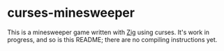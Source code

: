 # curses-minesweeper

This is a minesweeper game written with
[Zig](https://github.com/ziglang/zig) using curses. It's work in
progress, and so is this README; there are no compiling instructions
yet.
